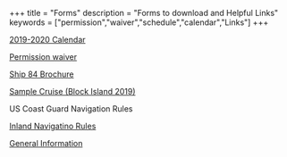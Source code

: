 +++
title = "Forms"
description = "Forms to download and Helpful Links"
keywords = ["permission","waiver","schedule","calendar","Links"]
+++

[2019-2020 Calendar](https://www.ship84.com/SHIP_84_2019_2020_Calendar_v1.pdf)

[Permission waiver](https://www.ship84.com/Ship_84_Activity_Permission_Form_2020.pdf)

[Ship 84 Brochure](https://www.ship84.com/Ship_84_flyer_v5.docx)

[Sample Cruise (Block Island 2019)](https://www.ship84.com/2019_Block_Island_Boarding_Manual.docx)



US Coast Guard Navigation Rules

[Inland Navigatino Rules](https://navcen.uscg.gov/pdf/navRules/navrules.pdf)

[General Information](https://navcen.uscg.gov/?pageName=NavRulsAmalgamated)
